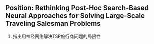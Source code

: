 ## Position: Rethinking Post-Hoc Search-Based Neural Approaches for Solving Large-Scale Traveling Salesman Problems
1. 指出用神经网络解决TSP旅行商问题的局限性